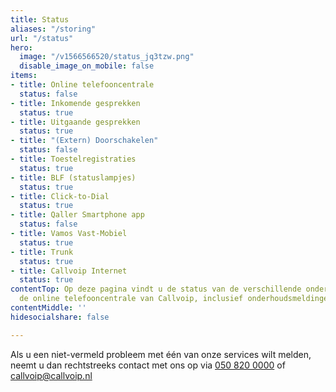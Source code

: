 ```yaml
---
title: Status
aliases: "/storing"
url: "/status"
hero:
  image: "/v1566566520/status_jq3tzw.png"
  disable_image_on_mobile: false
items:
- title: Online telefooncentrale
  status: false
- title: Inkomende gesprekken
  status: true
- title: Uitgaande gesprekken
  status: true
- title: "(Extern) Doorschakelen"
  status: false
- title: Toestelregistraties
  status: true
- title: BLF (statuslampjes)
  status: true
- title: Click-to-Dial
  status: true
- title: Qaller Smartphone app
  status: false
- title: Vamos Vast-Mobiel
  status: true
- title: Trunk
  status: true
- title: Callvoip Internet
  status: true
contentTop: Op deze pagina vindt u de status van de verschillende onderdelen van Simmpl,
  de online telefooncentrale van Callvoip, inclusief onderhoudsmeldingen en incidenten.
contentMiddle: ''
hidesocialshare: false

---
```

Als u een niet-vermeld probleem met één van onze services wilt melden, neemt u dan rechtstreeks contact met ons op via <a href="tel:+31508200000">050 820 0000</a> of [callvoip@callvoip.nl](mailto:callvoip@callvoip.nl)